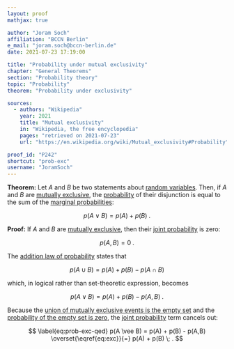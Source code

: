 ```yaml
---
layout: proof
mathjax: true

author: "Joram Soch"
affiliation: "BCCN Berlin"
e_mail: "joram.soch@bccn-berlin.de"
date: 2021-07-23 17:19:00

title: "Probability under mutual exclusivity"
chapter: "General Theorems"
section: "Probability theory"
topic: "Probability"
theorem: "Probability under exclusivity"

sources:
  - authors: "Wikipedia"
    year: 2021
    title: "Mutual exclusivity"
    in: "Wikipedia, the free encyclopedia"
    pages: "retrieved on 2021-07-23"
    url: "https://en.wikipedia.org/wiki/Mutual_exclusivity#Probability"

proof_id: "P242"
shortcut: "prob-exc"
username: "JoramSoch"
---
```



**Theorem:** Let $A$ and $B$ be two statements about [random variables](/D/rvar). Then, if $A$ and $B$ are [mutually exclusive](/D/exc), the [probability](/D/prob) of their disjunction is equal to the sum of the [marginal probabilities](/D/prob-marg):

$$ \label{eq:prob-exc}
p(A \vee B) = p(A) + p(B) \; .
$$


**Proof:** If $A$ and $B$ are [mutually exclusive](/D/exc), then their [joint probability](/D/prob-joint) is zero:

$$ \label{eq:exc}
p(A,B) = 0 \; .
$$

The [addition law of probability](/D/prob-marg) states that

$$ \label{eq:prob-add-set}
p(A \cup B) = p(A) + p(B) - p(A \cap B)
$$

which, in logical rather than set-theoretic expression, becomes

$$ \label{eq:prob-add-log}
p(A \vee B) = p(A) + p(B) - p(A,B) \; .
$$

Because the [union of mutually exclusive events is the empty set](/D/exc) and the [probability of the empty set is zero](/P/prob-emp), the [joint probability](/D/prob-joint) term cancels out:

$$ \label{eq:prob-exc-qed}
p(A \vee B) = p(A) + p(B) - p(A,B) \overset{\eqref{eq:exc}}{=} p(A) + p(B) \; .
$$
